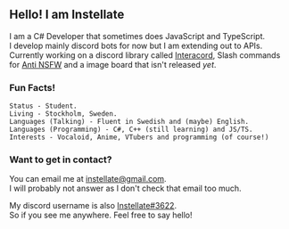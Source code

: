 ## Hello! I am Instellate
I am a C# Developer that sometimes does JavaScript and TypeScript.  
I develop mainly discord bots for now but I am extending out to APIs. Currently working on a discord library called [Interacord](https://github.com/Instellate/Interacord), Slash commands for [Anti NSFW](https://top.gg/bot/706054368318980138) and a image board that isn't released *yet*.

### Fun Facts!
```
Status - Student.
Living - Stockholm, Sweden.
Languages (Talking) - Fluent in Swedish and (maybe) English.
Languages (Programming) - C#, C++ (still learning) and JS/TS.
Interests - Vocaloid, Anime, VTubers and programming (of course!)
```

### Want to get in contact?
You can email me at instellate@gmail.com.  
I will probably not answer as I don't check that email too much.

My discord username is also [Instellate#3622](https://discord.com/users/565197576026980365).  
So if you see me anywhere. Feel free to say hello!
